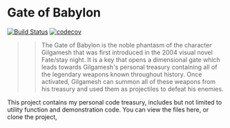 # Gate of Babylon
[![Build Status](https://travis-ci.org/MarkWh1te/Gate-of-Babylon.svg?branch=master)](https://travis-ci.org/MarkWh1te/Gate-of-Babylon)
[![codecov](https://codecov.io/gh/MarkWh1te/Gate-of-Babylon/branch/master/graph/badge.svg)](https://codecov.io/gh/MarkWh1te/Gate-of-Babylon)

>>The Gate of Babylon is the noble phantasm of the character Gilgamesh that was first introduced in the 2004 visual novel Fate/stay night. It is a key that opens a dimensional gate which leads towards Gilgamesh's personal treasury containing all of the legendary weapons known throughout history. Once activated, Gilgamesh can summon all of these weapons from his treasury and used them as projectiles to defeat his enemies.

This project contains my personal code treasury, includes but not limited to utility function and demonstration code.
You can view the files here, or clone the project,
